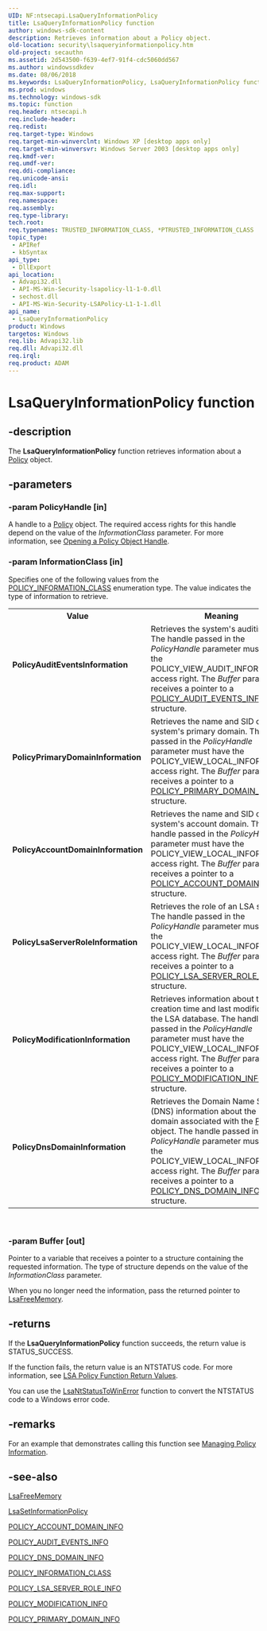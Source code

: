 ```yaml
---
UID: NF:ntsecapi.LsaQueryInformationPolicy
title: LsaQueryInformationPolicy function
author: windows-sdk-content
description: Retrieves information about a Policy object.
old-location: security\lsaqueryinformationpolicy.htm
old-project: secauthn
ms.assetid: 2d543500-f639-4ef7-91f4-cdc5060dd567
ms.author: windowssdkdev
ms.date: 08/06/2018
ms.keywords: LsaQueryInformationPolicy, LsaQueryInformationPolicy function [Security], PolicyAccountDomainInformation, PolicyAuditEventsInformation, PolicyDnsDomainInformation, PolicyLsaServerRoleInformation, PolicyModificationInformation, PolicyPrimaryDomainInformation, _lsa_lsaqueryinformationpolicy, ntsecapi/LsaQueryInformationPolicy, security.lsaqueryinformationpolicy
ms.prod: windows
ms.technology: windows-sdk
ms.topic: function
req.header: ntsecapi.h
req.include-header: 
req.redist: 
req.target-type: Windows
req.target-min-winverclnt: Windows XP [desktop apps only]
req.target-min-winversvr: Windows Server 2003 [desktop apps only]
req.kmdf-ver: 
req.umdf-ver: 
req.ddi-compliance: 
req.unicode-ansi: 
req.idl: 
req.max-support: 
req.namespace: 
req.assembly: 
req.type-library: 
tech.root: 
req.typenames: TRUSTED_INFORMATION_CLASS, *PTRUSTED_INFORMATION_CLASS
topic_type:
 - APIRef
 - kbSyntax
api_type:
 - DllExport
api_location:
 - Advapi32.dll
 - API-MS-Win-Security-lsapolicy-l1-1-0.dll
 - sechost.dll
 - API-MS-Win-Security-LSAPolicy-L1-1-1.dll
api_name:
 - LsaQueryInformationPolicy
product: Windows
targetos: Windows
req.lib: Advapi32.lib
req.dll: Advapi32.dll
req.irql: 
req.product: ADAM
---
```


# LsaQueryInformationPolicy function


## -description


The <b>LsaQueryInformationPolicy</b> function retrieves information about a <a href="https://msdn.microsoft.com/4253c7fb-85f5-441d-90bf-492e802ad0f8">Policy</a> object.


## -parameters




### -param PolicyHandle [in]

A handle to a <a href="https://msdn.microsoft.com/4253c7fb-85f5-441d-90bf-492e802ad0f8">Policy</a> object. The required access rights for this handle depend on the value of the <i>InformationClass</i> parameter. For more information, see 
<a href="https://msdn.microsoft.com/66fdc878-d9c4-421c-b79f-9df08984611c">Opening a Policy Object Handle</a>.


### -param InformationClass [in]

Specifies one of the following values from the 
<a href="https://msdn.microsoft.com/b734b5e8-1ee9-436b-b2a9-210ae79fbaf5">POLICY_INFORMATION_CLASS</a> enumeration type. The value indicates the type of information to retrieve. 





<table>
<tr>
<th>Value</th>
<th>Meaning</th>
</tr>
<tr>
<td width="40%"><a id="PolicyAuditEventsInformation"></a><a id="policyauditeventsinformation"></a><a id="POLICYAUDITEVENTSINFORMATION"></a><dl>
<dt><b>PolicyAuditEventsInformation</b></dt>
</dl>
</td>
<td width="60%">
Retrieves the system's auditing rules. The handle passed in the <i>PolicyHandle</i> parameter must have the POLICY_VIEW_AUDIT_INFORMATION access right. The <i>Buffer</i> parameter receives a pointer to a 
<a href="https://msdn.microsoft.com/3442e5e5-78cf-4bda-ba11-0f51ee40df16">POLICY_AUDIT_EVENTS_INFO</a> structure.

</td>
</tr>
<tr>
<td width="40%"><a id="PolicyPrimaryDomainInformation"></a><a id="policyprimarydomaininformation"></a><a id="POLICYPRIMARYDOMAININFORMATION"></a><dl>
<dt><b>PolicyPrimaryDomainInformation</b></dt>
</dl>
</td>
<td width="60%">
Retrieves the name and SID of the system's primary domain. The handle passed in the <i>PolicyHandle</i> parameter must have the POLICY_VIEW_LOCAL_INFORMATION access right. The <i>Buffer</i> parameter receives a pointer to a 
<a href="https://msdn.microsoft.com/20102da1-bc05-4ea5-9a2d-a50ecba5fd88">POLICY_PRIMARY_DOMAIN_INFO</a> structure.

</td>
</tr>
<tr>
<td width="40%"><a id="PolicyAccountDomainInformation"></a><a id="policyaccountdomaininformation"></a><a id="POLICYACCOUNTDOMAININFORMATION"></a><dl>
<dt><b>PolicyAccountDomainInformation</b></dt>
</dl>
</td>
<td width="60%">
Retrieves the name and SID of the system's account domain. The handle passed in the <i>PolicyHandle</i> parameter must have the POLICY_VIEW_LOCAL_INFORMATION access right. The <i>Buffer</i> parameter receives a pointer to a 
<a href="https://msdn.microsoft.com/0e38ac5f-40db-405d-9394-b6bcb7c652b5">POLICY_ACCOUNT_DOMAIN_INFO</a> structure.

</td>
</tr>
<tr>
<td width="40%"><a id="PolicyLsaServerRoleInformation"></a><a id="policylsaserverroleinformation"></a><a id="POLICYLSASERVERROLEINFORMATION"></a><dl>
<dt><b>PolicyLsaServerRoleInformation</b></dt>
</dl>
</td>
<td width="60%">
Retrieves the role of an LSA server. The handle passed in the <i>PolicyHandle</i> parameter must have the POLICY_VIEW_LOCAL_INFORMATION access right. The <i>Buffer</i> parameter receives a pointer to a 
<a href="https://msdn.microsoft.com/f66abe33-d8c8-45b8-9b94-d6890d786aaa">POLICY_LSA_SERVER_ROLE_INFO</a> structure.

</td>
</tr>
<tr>
<td width="40%"><a id="PolicyModificationInformation"></a><a id="policymodificationinformation"></a><a id="POLICYMODIFICATIONINFORMATION"></a><dl>
<dt><b>PolicyModificationInformation</b></dt>
</dl>
</td>
<td width="60%">
Retrieves information about the creation time and last modification of the LSA database. The handle passed in the <i>PolicyHandle</i> parameter must have the POLICY_VIEW_LOCAL_INFORMATION access right. The <i>Buffer</i> parameter receives a pointer to a 
<a href="https://msdn.microsoft.com/ef4d1d1d-9b1b-4d67-80b8-2b548ec31a87">POLICY_MODIFICATION_INFO</a> structure.

</td>
</tr>
<tr>
<td width="40%"><a id="PolicyDnsDomainInformation"></a><a id="policydnsdomaininformation"></a><a id="POLICYDNSDOMAININFORMATION"></a><dl>
<dt><b>PolicyDnsDomainInformation</b></dt>
</dl>
</td>
<td width="60%">
Retrieves the Domain Name System (DNS) information about the primary domain associated with the <a href="https://msdn.microsoft.com/4253c7fb-85f5-441d-90bf-492e802ad0f8">Policy</a> object. The handle passed in the <i>PolicyHandle</i> parameter must have the POLICY_VIEW_LOCAL_INFORMATION access right. The <i>Buffer</i> parameter receives a pointer to a 
<a href="https://msdn.microsoft.com/5b2879cf-e0dc-4844-bfe8-bf45460285f1">POLICY_DNS_DOMAIN_INFO</a> structure.

</td>
</tr>
</table>
 


### -param Buffer [out]

Pointer to a variable that receives a pointer to a structure containing the requested information. The type of structure depends on the value of the <i>InformationClass</i> parameter. 




When you no longer need the information, pass the returned pointer to 
<a href="https://msdn.microsoft.com/6eb3d18f-c54c-4e51-8a4b-b7a3f930cfa9">LsaFreeMemory</a>.


## -returns



If the <b>LsaQueryInformationPolicy</b> function succeeds, the return value is STATUS_SUCCESS.

If the function fails, the return value is an NTSTATUS code. For more information, see 
<a href="https://msdn.microsoft.com/ee55364e-8ffe-4a78-a49a-250756561770">LSA Policy Function Return Values</a>.

You can use the 
<a href="https://msdn.microsoft.com/fa91794c-c502-4b36-84cc-a8d77c8e9d9f">LsaNtStatusToWinError</a> function to convert the NTSTATUS code to a Windows error code.




## -remarks



For an example that demonstrates calling this function see 
<a href="https://msdn.microsoft.com/bbe27d16-0a6b-435a-ae80-5e983047b511">Managing Policy Information</a>.




## -see-also




<a href="https://msdn.microsoft.com/6eb3d18f-c54c-4e51-8a4b-b7a3f930cfa9">LsaFreeMemory</a>



<a href="https://msdn.microsoft.com/2aa3b09e-2cd9-4a09-bfd6-b37c97266dcb">LsaSetInformationPolicy</a>



<a href="https://msdn.microsoft.com/0e38ac5f-40db-405d-9394-b6bcb7c652b5">POLICY_ACCOUNT_DOMAIN_INFO</a>



<a href="https://msdn.microsoft.com/3442e5e5-78cf-4bda-ba11-0f51ee40df16">POLICY_AUDIT_EVENTS_INFO</a>



<a href="https://msdn.microsoft.com/5b2879cf-e0dc-4844-bfe8-bf45460285f1">POLICY_DNS_DOMAIN_INFO</a>



<a href="https://msdn.microsoft.com/b734b5e8-1ee9-436b-b2a9-210ae79fbaf5">POLICY_INFORMATION_CLASS</a>



<a href="https://msdn.microsoft.com/f66abe33-d8c8-45b8-9b94-d6890d786aaa">POLICY_LSA_SERVER_ROLE_INFO</a>



<a href="https://msdn.microsoft.com/ef4d1d1d-9b1b-4d67-80b8-2b548ec31a87">POLICY_MODIFICATION_INFO</a>



<a href="https://msdn.microsoft.com/20102da1-bc05-4ea5-9a2d-a50ecba5fd88">POLICY_PRIMARY_DOMAIN_INFO</a>
 

 

